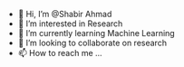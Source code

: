 - 👋 Hi, I’m @Shabir Ahmad
- 👀 I’m interested in Research
- 🌱 I’m currently learning Machine Learning
- 💞️ I’m looking to collaborate on research
- 📫 How to reach me ...

<!---
Shabir-Usmany/Shabir-Usmany is a ✨ special ✨ repository because its `README.md` (this file) appears on your GitHub profile.
You can click the Preview link to take a look at your changes.
--->
